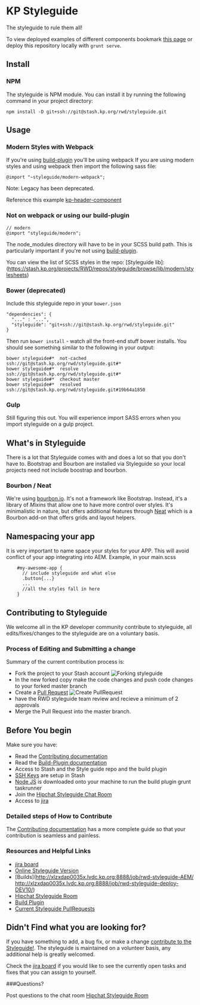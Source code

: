 # KP Styleguide

The styleguide to rule them all!

To view deployed examples of different components bookmark [this page](https://dev10.kaiserpermanente.org/styleguide/) or deploy this repository locally with ``` grunt serve ```.

## Install
### NPM

The styleguide is NPM module. You can install it by running the following command in your project directory:

    npm install -D git+ssh://git@stash.kp.org/rwd/styleguide.git

## Usage

### Modern Styles with Webpack

If you're using [build-plugin](https://stash.kp.org/projects/RWD/repos/build-plugin/browse) you'll be using webpack
If you are using modern styles and using webpack then import the following sass file:

    @import "~styleguide/modern-webpack";

Note: Legacy has been deprecated.

Reference this example [kp-header-component](https://stash.kp.org/projects/CDS/repos/kp-header-component/browse)

### Not on webpack or using our build-plugin

    // modern
    @import "styleguide/modern";

The node_modules directory will have to be in your SCSS build path. This is particularly important if you're not using [build-plugin](https://stash.kp.org/projects/RWD/repos/build-plugin/browse).

You can view the list of SCSS styles in the repo: [Styleguide lib]:(https://stash.kp.org/projects/RWD/repos/styleguide/browse/lib/modern/stylesheets)

### Bower (deprecated)

Include this styleguide repo in your `bower.json`

    "dependencies": {
      "..." : "...",
      "styleguide": "git+ssh://git@stash.kp.org/rwd/styleguide.git"
    }

Then run `bower install` - watch all the front-end stuff bower installs. You should see something similar to the following in your output:

    bower styleguide#*  not-cached ssh://git@stash.kp.org/rwd/styleguide.git#*
    bower styleguide#*  resolve ssh://git@stash.kp.org/rwd/styleguide.git#*
    bower styleguide#*  checkout master
    bower styleguide#*  resolved ssh://git@stash.kp.org/rwd/styleguide.git#19b64a1850

### Gulp

Still figuring this out. You will experience import SASS errors when you import styleguide on a gulp project.

## What's in Styleguide

There is a lot that Styleguide comes with and does a lot so that you don't have to. Bootstrap and Bourbon are installed via Styleguide so your local projects need not include boostrap and bourbon.

### Bourbon / Neat

We're using [bourbon.io](http://bourbon.io/). It's not a framework like Bootstrap. Instead, it's a library of _Mixins_ that allow one to have more control over styles. It's minimalistic in nature, but offers additional features through [Neat](http://neat.bourbon.io/) which is a Bourbon add-on that offers grids and layout helpers.

## Namespacing your app
<a name="#namespacing"></a>
It is very important to name space your styles for your APP. This will avoid conflict of your app integrating into AEM. Example, in your main.scss

        #my-awesome-app {
          // include styleguide and what else
          .button{...}
          ...
          //all the styles fall in here
        }

## Contributing to Styleguide
We welcome all in the KP developer community contribute to styleguide, all edits/fixes/changes to the styleguide are on a voluntary basis.

### Process of Editing and Submitting a change​

Summary of the current contribution process is: 
* Fork the project to your Stash account 
![Forking styleguide](https://stash.kp.org/projects/RWD/repos/styleguide/browse/_contributeme-imgs/fork-screenshot.png)
* In the new forked copy make the code changes and push code changes to your forked master branch
* Create a [Pull Request](https://www.atlassian.com/git/tutorials/making-a-pull-request/)
![Create PullRequest](https://stash.kp.org/projects/RWD/repos/styleguide/browse/_contributeme-imgs/create-pullRequest.png)
* have the RWD styleguide team review and recieve a minimum of 2 approvals
* Merge the Pull Request into the master branch.

## Before You begin
Make sure you have:
* Read the [Contributing documentation](https://stash.kp.org/projects/RWD/repos/styleguide/browse/CONTRIBUTING.md)
* Read the [Build-Plugin documentation](https://stash.kp.org/projects/RWD/repos/build-plugin/browse/README.md)
* Access to Stash and the Style guide repo and the build plugin
* [SSH Keys](https://stash.kp.org/plugins/servlet/ssh/account/keys) are setup in Stash
* [Node JS](https://nodejs.org/en/blog/release/v0.10.42/) is downloaded onto your machine to run the build plugin grunt taskrunner 
* Join the [Hipchat Styleguide Chat Room](https://hipchat.kp.org/chat/room/19) 
* Access to [jira](https://jira.kp.org/browse/STYLE)

### Detailed steps of How to Contribute
The [Contributing documentation](https://stash.kp.org/projects/RWD/repos/styleguide/browse/CONTRIBUTING.md) has a more complete guide so that your contribution is seamless and painless.


### Resources and Helpful Links
* [jira board](https://jira.kp.org/browse/STYLE)
* [Online Styleguide Version](http://dev10.kaiserpermanente.org/styleguide)
* [Builds](http://xlzxdap0035x.lvdc.kp.org:8888/job/rwd-styleguide-AEM/
http://xlzxdap0035x.lvdc.kp.org:8888/job/rwd-styleguide-deploy-DEV10/)
* [Hipchat Styleguide Room](https://hipchat.kp.org/chat/room/19)
* [Build Plugin](https://stash.kp.org/projects/RWD/repos/build-plugin/browse)
* [Current Styleguide PullRequests](https://stash.kp.org/projects/RWD/repos/styleguide/pull-requests)


## Didn't Find what you are looking for?
If you have something to add, a bug fix, or make a change [contribute to the Styleguide!](https://stash.kp.org/projects/RWD/repos/styleguide/browse/CONTRIBUTING.md). The styleguide is maintained on a volunteer basis, any additional help is greatly welcomed. 

Check the [jira board](https://jira.kp.org/browse/STYLE) if you would like to see the currently open tasks and fixes that you can assign to yourself.

###Questions?

Post questions to the chat room [Hipchat Styleguide Room](https://hipchat.kp.org/chat/room/19)